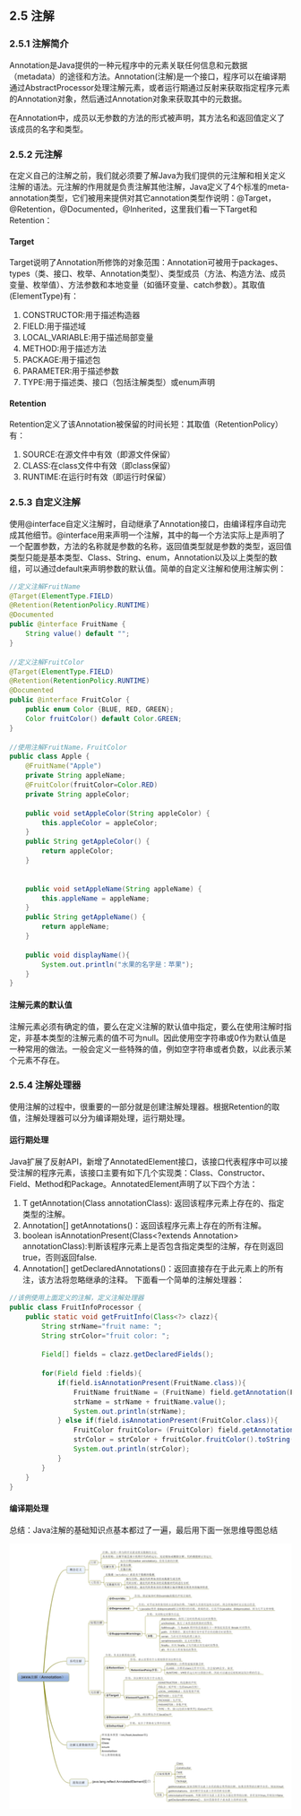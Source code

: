 ## 2.5 注解

### 2.5.1 注解简介
Annotation是Java提供的一种元程序中的元素关联任何信息和元数据（metadata）的途径和方法。Annotation(注解)是一个接口，程序可以在编译期通过AbstractProcessor处理注解元素，或者运行期通过反射来获取指定程序元素的Annotation对象，然后通过Annotation对象来获取其中的元数据。

在Annotation中，成员以无参数的方法的形式被声明，其方法名和返回值定义了该成员的名字和类型。

### 2.5.2 元注解
在定义自己的注解之前，我们就必须要了解Java为我们提供的元注解和相关定义注解的语法。元注解的作用就是负责注解其他注解，Java定义了4个标准的meta-annotation类型，它们被用来提供对其它annotation类型作说明：@Target，@Retention，@Documented，@Inherited，这里我们看一下Target和Retention：

#### Target
Target说明了Annotation所修饰的对象范围：Annotation可被用于packages、types（类、接口、枚举、Annotation类型）、类型成员（方法、构造方法、成员变量、枚举值）、方法参数和本地变量（如循环变量、catch参数）。其取值(ElementType)有：
1. CONSTRUCTOR:用于描述构造器
2. FIELD:用于描述域
3. LOCAL_VARIABLE:用于描述局部变量
4. METHOD:用于描述方法
5. PACKAGE:用于描述包
6. PARAMETER:用于描述参数
7. TYPE:用于描述类、接口（包括注解类型）或enum声明

#### Retention
Retention定义了该Annotation被保留的时间长短：其取值（RetentionPolicy）有：
1. SOURCE:在源文件中有效（即源文件保留）
2. CLASS:在class文件中有效（即class保留）
3. RUNTIME:在运行时有效（即运行时保留）

### 2.5.3 自定义注解
使用@interface自定义注解时，自动继承了Annotation接口，由编译程序自动完成其他细节。@interface用来声明一个注解，其中的每一个方法实际上是声明了一个配置参数，方法的名称就是参数的名称，返回值类型就是参数的类型，返回值类型只能是基本类型、Class、String、enum，Annotation以及以上类型的数组，可以通过default来声明参数的默认值。简单的自定义注解和使用注解实例：
```Java
//定义注解FruitName
@Target(ElementType.FIELD)
@Retention(RetentionPolicy.RUNTIME)
@Documented
public @interface FruitName {
    String value() default "";
}

//定义注解FruitColor
@Target(ElementType.FIELD)
@Retention(RetentionPolicy.RUNTIME)
@Documented
public @interface FruitColor {
    public enum Color {BLUE, RED, GREEN};
    Color fruitColor() default Color.GREEN;
}

//使用注解FruitName，FruitColor
public class Apple {
    @FruitName("Apple")
    private String appleName;
    @FruitColor(fruitColor=Color.RED)
    private String appleColor;

    public void setAppleColor(String appleColor) {
        this.appleColor = appleColor;
    }
    public String getAppleColor() {
        return appleColor;
    }


    public void setAppleName(String appleName) {
        this.appleName = appleName;
    }
    public String getAppleName() {
        return appleName;
    }

    public void displayName(){
        System.out.println("水果的名字是：苹果");
    }
}
```

#### 注解元素的默认值
注解元素必须有确定的值，要么在定义注解的默认值中指定，要么在使用注解时指定，非基本类型的注解元素的值不可为null。因此使用空字符串或0作为默认值是一种常用的做法。一般会定义一些特殊的值，例如空字符串或者负数，以此表示某个元素不存在。

### 2.5.4 注解处理器
使用注解的过程中，很重要的一部分就是创建注解处理器。根据Retention的取值，注解处理器可以分为编译期处理，运行期处理。

#### 运行期处理
Java扩展了反射API，新增了AnnotatedElement接口，该接口代表程序中可以接受注解的程序元素，该接口主要有如下几个实现类：Class、Constructor、Field、Method和Package。AnnotatedElement声明了以下四个方法：
1. <T extends Annotation> T getAnnotation(Class<T> annotationClass): 返回该程序元素上存在的、指定类型的注解。
2. Annotation[] getAnnotations()：返回该程序元素上存在的所有注解。
3. boolean isAnnotationPresent(Class<?extends Annotation> annotationClass):判断该程序元素上是否包含指定类型的注解，存在则返回true，否则返回false.
4. Annotation[] getDeclaredAnnotations()：返回直接存在于此元素上的所有注，该方法将忽略继承的注释。
下面看一个简单的注解处理器：　　
```Java
//该例使用上面定义的注解，定义注解处理器
public class FruitInfoProcessor {
    public static void getFruitInfo(Class<?> clazz){
        String strName="fruit name: ";
        String strColor="fruit color: ";

        Field[] fields = clazz.getDeclaredFields();

        for(Field field :fields){
            if(field.isAnnotationPresent(FruitName.class)){
                FruitName fruitName = (FruitName) field.getAnnotation(FruitName.class);
                strName = strName + fruitName.value();
                System.out.println(strName);
            } else if(field.isAnnotationPresent(FruitColor.class)){
                FruitColor fruitColor= (FruitColor) field.getAnnotation(FruitColor.class);
                strColor = strColor + fruitColor.fruitColor().toString();
                System.out.println(strColor);
            }
        }
    }
}
```

#### 编译期处理

总结：Java注解的基础知识点基本都过了一遍，最后用下面一张思维导图总结

![annotation](../img/2-5-annotation.jpg)
